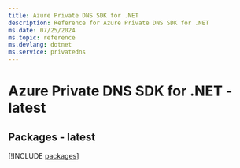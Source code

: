 ```yaml
---
title: Azure Private DNS SDK for .NET
description: Reference for Azure Private DNS SDK for .NET
ms.date: 07/25/2024
ms.topic: reference
ms.devlang: dotnet
ms.service: privatedns
---
```

# Azure Private DNS SDK for .NET - latest
## Packages - latest
[!INCLUDE [packages](private-dns-index.md)]